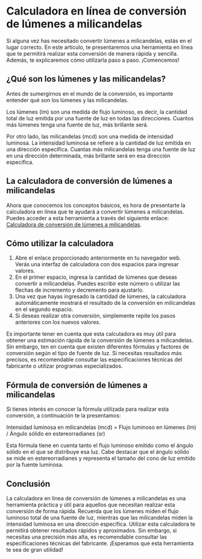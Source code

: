 Calculadora en línea de conversión de lúmenes a milicandelas
============================================================

Si alguna vez has necesitado convertir lúmenes a milicandelas, estás en el lugar correcto. En este artículo, te presentaremos una herramienta en línea que te permitirá realizar esta conversión de manera rápida y sencilla. Además, te explicaremos cómo utilizarla paso a paso. ¡Comencemos!

¿Qué son los lúmenes y las milicandelas?
----------------------------------------

Antes de sumergirnos en el mundo de la conversión, es importante entender qué son los lúmenes y las milicandelas.

Los lúmenes (lm) son una medida de flujo luminoso, es decir, la cantidad total de luz emitida por una fuente de luz en todas las direcciones. Cuantos más lúmenes tenga una fuente de luz, más brillante será.

Por otro lado, las milicandelas (mcd) son una medida de intensidad luminosa. La intensidad luminosa se refiere a la cantidad de luz emitida en una dirección específica. Cuantas más milicandelas tenga una fuente de luz en una dirección determinada, más brillante será en esa dirección específica.

La calculadora de conversión de lúmenes a milicandelas
------------------------------------------------------

Ahora que conocemos los conceptos básicos, es hora de presentarte la calculadora en línea que te ayudará a convertir lúmenes a milicandelas. Puedes acceder a esta herramienta a través del siguiente enlace: [Calculadora de conversión de lúmenes a milicandelas](https://www.onlinecalculatorsfree.com/es/tools/lumen-to-mcd-calculator.html).

Cómo utilizar la calculadora
----------------------------

1. Abre el enlace proporcionado anteriormente en tu navegador web. Verás una interfaz de calculadora con dos espacios para ingresar valores.
2. En el primer espacio, ingresa la cantidad de lúmenes que deseas convertir a milicandelas. Puedes escribir este número o utilizar las flechas de incremento y decremento para ajustarlo.
3. Una vez que hayas ingresado la cantidad de lúmenes, la calculadora automáticamente mostrará el resultado de la conversión en milicandelas en el segundo espacio.
4. Si deseas realizar otra conversión, simplemente repite los pasos anteriores con los nuevos valores.

Es importante tener en cuenta que esta calculadora es muy útil para obtener una estimación rápida de la conversión de lúmenes a milicandelas. Sin embargo, ten en cuenta que existen diferentes fórmulas y factores de conversión según el tipo de fuente de luz. Si necesitas resultados más precisos, es recomendable consultar las especificaciones técnicas del fabricante o utilizar programas especializados.

Fórmula de conversión de lúmenes a milicandelas
-----------------------------------------------

Si tienes interés en conocer la fórmula utilizada para realizar esta conversión, a continuación te la presentamos:

Intensidad luminosa en milicandelas (mcd) = Flujo luminoso en lúmenes (lm) / Ángulo sólido en estereorradianes (sr)

Esta fórmula tiene en cuenta tanto el flujo luminoso emitido como el ángulo sólido en el que se distribuye esa luz. Cabe destacar que el ángulo sólido se mide en estereorradianes y representa el tamaño del cono de luz emitido por la fuente luminosa.

Conclusión
----------

La calculadora en línea de conversión de lúmenes a milicandelas es una herramienta práctica y útil para aquellos que necesitan realizar esta conversión de forma rápida. Recuerda que los lúmenes miden el flujo luminoso total de una fuente de luz, mientras que las milicandelas miden la intensidad luminosa en una dirección específica. Utilizar esta calculadora te permitirá obtener resultados rápidos y aproximados. Sin embargo, si necesitas una precisión más alta, es recomendable consultar las especificaciones técnicas del fabricante. ¡Esperamos que esta herramienta te sea de gran utilidad!